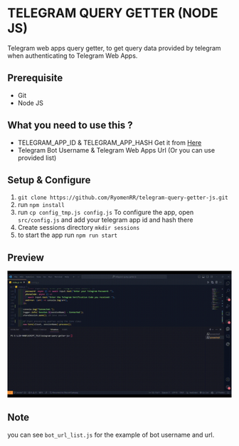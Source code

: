 # TELEGRAM QUERY GETTER (NODE JS)

Telegram web apps query getter, to get query data provided by telegram when authenticating to Telegram Web Apps.

## Prerequisite

- Git
- Node JS

## What you need to use this ?

- TELEGRAM_APP_ID & TELEGRAM_APP_HASH Get it from [Here](https://my.telegram.org/auth?to=apps)
- Telegram Bot Username & Telegram Web Apps Url (Or you can use provided list)

## Setup & Configure

1. `git clone https://github.com/RyomenRR/telegram-query-getter-js.git`
2. run `npm install`
3. run `cp config_tmp.js config.js`
   To configure the app, open `src/config.js` and add your telegram app id and hash there
4. Create sessions directory ```mkdir sessions```
5. to start the app run `npm run start`

## Preview
![](Preview.gif)

## Note

you can see `bot_url_list.js` for the example of bot username and url.
